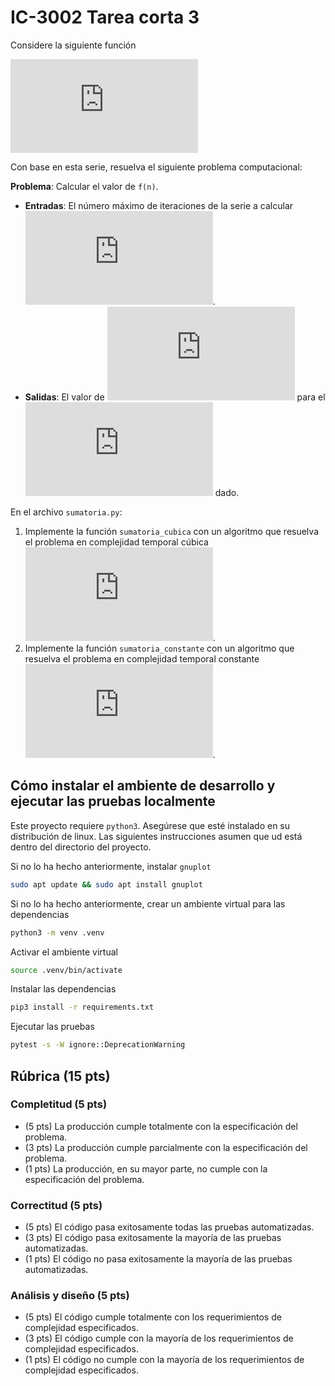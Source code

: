 # IC-3002 Tarea corta 3

Considere la siguiente función

![equation](https://latex.codecogs.com/png.latex?f%28n%29%20%3D%5Csum_%7Bi%3D1%7D%5E%7Bn%7D%20%5Csum_%7Bj%3D1%7D%5E%7Bi%7D%20%5Csum_%7Bk%3Dj%7D%5E%7Bi&plus;j%7D1)

Con base en esta serie, resuelva el siguiente problema computacional:

**Problema**: Calcular el valor de `f(n)`.
* **Entradas**: El número máximo de iteraciones de la serie a calcular ![n perteneciente a los naturales](https://latex.codecogs.com/png.latex?n%20%5Cin%20%5Cmathbb%7BN%7D).
* **Salidas**: El valor de ![equation](https://latex.codecogs.com/png.latex?%5Csum_%7Bi%3D1%7D%5E%7Bn%7D%20%5Csum_%7Bj%3D1%7D%5E%7Bi%7D%20%5Csum_%7Bk%3Dj%7D%5E%7Bi&plus;j%7D1) para el ![n](https://latex.codecogs.com/png.latex?n) dado.

En el archivo `sumatoria.py`:

1. Implemente la función `sumatoria_cubica` con un algoritmo que resuelva el problema en complejidad temporal cúbica ![O(n^3)](https://latex.codecogs.com/png.latex?T%28n%29%20%3D%20%5Cmathcal%7BO%7D%28n%5E3%29).
2. Implemente la función `sumatoria_constante` con un algoritmo que resuelva el problema en complejidad temporal constante ![O(1)](https://latex.codecogs.com/png.latex?T%28n%29%20%3D%20%5Cmathcal%7BO%7D%281%29).

## Cómo instalar el ambiente de desarrollo y ejecutar las pruebas localmente

Este proyecto requiere `python3`. Asegúrese que esté instalado en su distribución de linux. Las siguientes instrucciones asumen que ud está dentro del directorio del proyecto.

Si no lo ha hecho anteriormente, instalar `gnuplot`

```bash
sudo apt update && sudo apt install gnuplot
```

Si no lo ha hecho anteriormente, crear un ambiente virtual para las dependencias

```bash
python3 -m venv .venv
```

Activar el ambiente virtual

```bash
source .venv/bin/activate
```

Instalar las dependencias

```bash
pip3 install -r requirements.txt
```

Ejecutar las pruebas

```bash
pytest -s -W ignore::DeprecationWarning
```

## Rúbrica (15 pts)

### Completitud (5 pts)

* (5 pts) La producción cumple totalmente con la especificación del problema.
* (3 pts) La producción cumple parcialmente con la especificación del problema.
* (1 pts) La producción, en su mayor parte, no cumple con la especificación del problema.

### Correctitud (5 pts)

* (5 pts) El código pasa exitosamente todas las pruebas automatizadas.
* (3 pts) El código pasa exitosamente la mayoría de las pruebas automatizadas.
* (1 pts) El código no pasa exitosamente la mayoría de las pruebas automatizadas.

### Análisis y diseño (5 pts)

* (5 pts) El código cumple totalmente con los requerimientos de complejidad especificados.
* (3 pts) El código cumple con la mayoría de los requerimientos de complejidad especificados.
* (1 pts) El código no cumple con la mayoría de los requerimientos de complejidad especificados.
